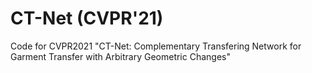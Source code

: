 # CT-Net (CVPR'21)
Code for CVPR2021 "CT-Net: Complementary Transfering Network for Garment Transfer with Arbitrary Geometric Changes"
